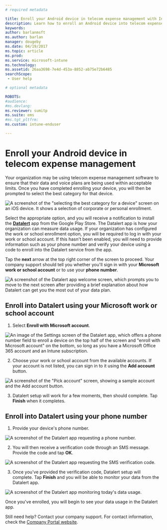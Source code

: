 ```yaml
---
# required metadata

title: Enroll your Android device in telecom expense management with Intune
description: Learn how to enroll an Android device into telecom expense management.
keywords:
author: barlanmsft
ms.author: barlan
manager: dougeby
ms.date: 04/19/2017
ms.topic: article
ms.prod:
ms.service: microsoft-intune
ms.technology:
ms.assetid: 26aa3698-7e4d-453a-8852-ab75e72b6485
searchScope:
 - User help

# optional metadata

ROBOTS:
#audience:
#ms.devlang:
ms.reviewer: sumitp
ms.suite: ems
#ms.tgt_pltfrm:
ms.custom: intune-enduser

---
```


# Enroll your Android device in telecom expense management

Your organization may be using telecom expense management software to ensure that their data and voice plans are being used within acceptable limits. Once you have completed enrolling your device, you will then be prompted to select the best category for that device.

![A screenshot of the "selecting the best category for a device" screen on an iOS device. It shows a selection of corporate or personal enrollment.](./media/and-enroll-11-tem-select-best-category.png)

Select the appropriate option, and you will receive a notification to install the [__Datalert__](https://play.google.com/store/apps/details?id=fr.memobox.databox) app from the Google Play Store. The Datalert app is how your organization can measure data usage. If your organization has configured the work or school enrollment option, you will be required to log in with your work or school account. If this hasn't been enabled, you will need to provide information such as your phone number and verify your device using a code to enroll into the Datalert service from the app.

Tap the __next__ arrow at the top right corner of the screen to proceed. Your company support should tell you whether you'll sign in with your __Microsoft work or school account__ or to use your __phone number__.

  ![A screenshot of the Datalert app welcome screen, which prompts you to move to the next screen after providing a brief explanation about how Datalert can get you the most out of your data plan.](./media/and-enroll-12-tem-datalert-setup.png)

## Enroll into Datalert using your Microsoft work or school account

1. Select __Enroll with Microsoft account__.

  ![An image of the Settings screen of the Datalert app, which offers a phone number field to enroll a device on the top half of the screen and "enroll with Microsoft account" on the bottom, so long as you have a Microsoft Office 365 account and an Intune subscription.](./media/and-enroll-12a-tem-datalert-enroll-msft-account.png)

2. Choose your work or school account from the available accounts. If your account is not listed, you can sign in to it using the **Add account** button.

  ![A screenshot of the "Pick account" screen, showing a sample account and the Add account button.](./media/and-enroll-12b-tem-datalert-enroll-select-msft-account.png)

3. Datalert setup will work for a few moments, then should complete. Tap __Finish__ when it completes.

## Enroll into Datalert using your phone number

1. Provide your device's phone number.

  ![A screenshot of the Datalert app requesting a phone number.](./media/and-enroll-13-tem-datalert-phone-number.png)

2. You will then receive a verification code through an SMS message. Provide the code and tap __OK__.

  ![A screenshot of the Datalert app requesting the SMS verification code.](./media/and-enroll-14-tem-datalert-sms.png)

3. Once you've provided the verification code, Datalert setup will complete. Tap __Finish__ and you will be able to monitor your data from the Datalert app.

  ![A screenshot of the Datalert app monitoring today's data usage.](./media/and-enroll-15-tem-datalert-monitoring-active.png)

Once you've enrolled, you will begin to see your data usage in the Datalert app.

Still need help? Contact your company support. For contact information, check the [Company Portal website](https://portal.manage.microsoft.com#HelpDeskDialog).
